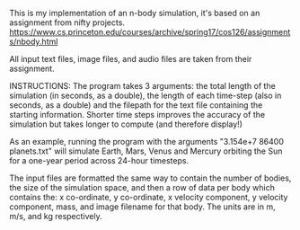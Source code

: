 This is my implementation of an n-body simulation, it's based on an assignment from nifty projects. https://www.cs.princeton.edu/courses/archive/spring17/cos126/assignments/nbody.html

All input text files, image files, and audio files are taken from their assignment.

INSTRUCTIONS:
The program takes 3 arguments: the total length of the simulation (in seconds, as a double), the length of each time-step (also in seconds, as a double) and the filepath for the text file containing the starting information.
Shorter time steps improves the accuracy of the simulation but takes longer to compute (and therefore display!)

As an example, running the program with the arguments "3.154e+7 86400 planets.txt" will simulate Earth, Mars, Venus and Mercury orbiting the Sun for a one-year period across 24-hour timesteps.

The input files are formatted the same way to contain the number of bodies, the size of the simulation space, and then a row of data per body which contains the:
x co-ordinate, y co-ordinate, x velocity component, y velocity component, mass, and image filename for that body. The units are in m, m/s, and kg respectively.
